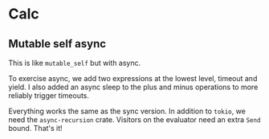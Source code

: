 # Calc

## Mutable self async

This is like `mutable_self` but with async.

To exercise async, we add two expressions at the lowest level, timeout and yield.  I also added an async sleep to the plus and minus operations to more reliably trigger timeouts.

Everything works the same as the sync version.  In addition to `tokio`, we need the `async-recursion` crate.  Visitors on the evaluator need an extra `Send` bound.  That's it!
